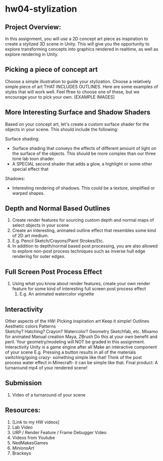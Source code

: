 # hw04-stylization

## Project Overview:
In this assignment, you will use a 2D concept art piece as inspiration to create a stylized 3D scene in Unity. This will give you the opportunity to explore transforming concepts into graphics rendered in realtime, as well as explore rendering in Unity.

## Picking a piece of concept art
Choose a simple illustration to guide your stylization. Choose a relatively simple piece of art THAT INCLUDES OUTLINES. Here are some examples of styles that will work well. Feel ffree to choose one of these, but we encourage your to pick your own.
[EXAMPLE IMAGES]


## More Interesting Surface and Shadow Shaders
Based on your concept art, let's create a custom surface shader for the objects in your scene. This should include the following:

Surface shading:
  * Surface shading that conveys the effects of different amount of light on the surface of the objects. This should be more complex than our three tone lab toon shader.
  * A SPECIAL second shader that adds a glow, a highlight or some other special effect that

Shadows:
* Interesting rendering of shadows. This could be a texture, simplified or warped shapes.

## Depth and Normal Based Outlines
1. Create render features for sourcing custom depth and normal maps of select objects in your scene
2. Create an interesting, animated outline effect that resembles some kind of 2D art medium.
  1. E.g. Pencil Sketch/Crayons/Paint Strokes/Etc.
  2. In addition to depth/normal based post processing, you are also allowed to explore non-post process techniques such as inverse hull edge rendering for outer edges. 

## Full Screen Post Process Effect
1. Using what you know about render features, create your own render feature for some kind of interesting full screen post process effect
    1. E.g. An animated watercolor vignette


## Interactivity


Other aspects of the HW:
Picking inspiration art
Keep it simple!
Outlines
Aesthetic colors
Patterns	
Sketchy? Hatching? Crayon? Watercolor?
Geometry
Sketchfab, etc.
Mixamo for animated
Manual creation
Maya, ZBrush
Do this at your own benefit and peril. Your geometry/modeling will NOT be graded in this assignment. 
Interactivity
Unity is a game engine after all
Make an interactive component of your scene
E.g. Pressing a button results in all of the materials switching/going crazy- something simple like that!
Think of the post process water effect in Minecraft- it can be simple like that.
Final product:
A turnaround mp4 of your rendered scene!

## Submission
1. Video of a turnaround of your scene

## Resources:
1. [Link to my HW videos]
2. Lab Video
3. URP / Render Feature / Frame Debugger Video
4. Videos from Youtube
  1. NedMakesGames
  2. MinionsArt
  3. Brackeys
